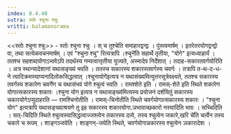 ```yaml
---
index: 8.4.40
sutra: स्तोः श्चुना श्चुः
vritti: balamanorama
---
```


<<स्तोः श्चुना श्चुः>> - स्तोः श्चुना श्चुः । स् च तुश्चेति समाहारद्वन्द्वः । पुंस्त्वमार्षम् । इतरेतरयोगद्वन्द्वो वा, तथा सत्येकवचनमार्षम् । एवं "श्चुना श्चु" रित्यत्रापि ।श्चुने॑ति सहार्थे तृतीया, "योगे" इत्यध्याहार्यं । ततश्च सहशब्दयोगाऽभावेऽपि तदर्थस्य गम्यत्वात्तृतीया युज्यते, अस्मादेव निर्देशात् । तदाह-सकारतवर्गयोरिति । अत्र स्थान्यादेशानां यथासङ्ख्यं भवति । ततस्च सकारस्य शकारस्तवर्गस्य चवर्गः । तत्रापि त-थ-द-ध-ने त्यादिक्रमस्याप्यनादिलोकसिद्धत्वात् ।श्चुनायोगे॑इत्यत्र न यथासंख्यमित्युत्तरसूत्रेवक्ष्यते, ततश्च सकारस्य तवर्गस्य शकारेण चवर्गेण च यथासंभवं योगे श्चुत्वं भवति । रामश्शेते इति । रामस्-शेते इति स्थिते शकारेण योगात्सकारस्य शकारः ।श्चुना योग इत्यत्र न यथासङ्ख्य॑मित्यस्य प्रयोजनं दर्शयितुं सकारस्य चकारयोगेऽप्युदाहरति — रामश्चिनोतीति । रामस्-चिनोतीति स्थिते चवर्गयोगात्सकारस्य शकारः । "श्चुना योग" इत्यत्रापि यथासङ्ख्याश्रयणे तु इह सकारस्य शकारयोगा.ञभावाच्छकारो नस्यादिति भावः । सच्चिदिति । सत्-चिदिति स्थिते श्चुत्वस्यासिद्धत्वाज्जश्त्वेन तकारस्य दत्वे, तस्य श्चुत्वेन जकारे,खरि चे॑ति चर्त्वेन तस्य चकारे च रूपम् । शाङ्गञ्जयेति । शाङ्गन्-जयेति स्थिते, चवर्गयोगान्नकारस्य श्चुत्वेन ञकारादेशः । 